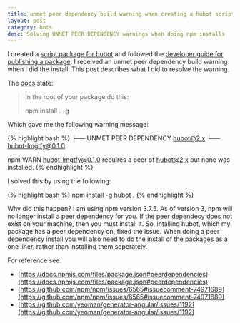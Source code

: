 ```yaml
---
title: unmet peer dependency build warning when creating a hubot script package
layout: post
category: bots
desc: Solving UNMET PEER DEPENDENCY warnings when doing npm installs
---
```


I created a [script package for hubot](https://hubot.github.com/docs/scripting/#creating-a-script-package) and followed the [developer guide for publishing a package](https://docs.npmjs.com/misc/developers#before-publishing-make-sure-your-package-installs-and-works).  I received an unmet peer dependency build warning when I did the install.  This post describes what I did to resolve the warning.

The [docs](https://docs.npmjs.com/misc/developers#before-publishing-make-sure-your-package-installs-and-works) state:

> In the root of your package do this:
>
>npm install . -g


Which gave me the following warning message:

{% highlight bash %}
├── UNMET PEER DEPENDENCY hubot@2.x
└── hubot-lmgtfy@0.1.0

npm WARN hubot-lmgtfy@0.1.0 requires a peer of hubot@2.x but none was installed.
{% endhighlight %}

I solved this by using the following:

{% highlight bash %}
npm install -g hubot .
{% endhighlight %}


Why did this happen?
I am using npm version 3.7.5. As of version 3, npm will no longer install a peer dependency for you.  If the peer dependecy does not exist on your machine, then you must install it.  So, intalling hubot, which my package has a peer dependency on, fixed the issue.  When doing a peer dependency install you will also need to do the install of the packages as a one liner, rather than installing them seperately.  

For reference see:

* [https://docs.npmjs.com/files/package.json#peerdependencies](https://docs.npmjs.com/files/package.json#peerdependencies)
* [https://github.com/npm/npm/issues/6565#issuecomment-74971689](https://github.com/npm/npm/issues/6565#issuecomment-74971689)
* [https://github.com/yeoman/generator-angular/issues/1192](https://github.com/yeoman/generator-angular/issues/1192)